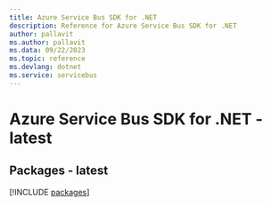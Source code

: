 ```yaml
---
title: Azure Service Bus SDK for .NET
description: Reference for Azure Service Bus SDK for .NET
author: pallavit
ms.author: pallavit
ms.data: 09/22/2023
ms.topic: reference
ms.devlang: dotnet
ms.service: servicebus
---
```

# Azure Service Bus SDK for .NET - latest
## Packages - latest
[!INCLUDE [packages](service-bus-index.md)]